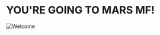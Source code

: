 # YOU'RE GOING TO MARS MF!

![Welcome](https://res.cloudinary.com/teepublic/image/private/s--sp3FjABW--/t_Resized%20Artwork/c_fit,g_north_west,h_954,w_954/co_00a357,e_outline:48/co_00a357,e_outline:inner_fill:48/co_ffffff,e_outline:48/co_ffffff,e_outline:inner_fill:48/co_bbbbbb,e_outline:3:1000/c_mpad,g_center,h_1260,w_1260/b_rgb:eeeeee/c_limit,f_jpg,h_630,q_90,w_630/v1446149415/production/designs/10145_1.jpg)